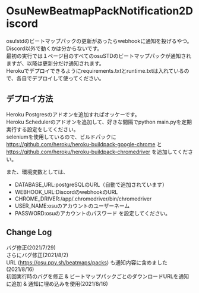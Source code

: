 # OsuNewBeatmapPackNotification2Discord
osu!stdのビートマップパックの更新があったらwebhookに通知を投げるやつ。<br>
Discord以外で動くかは分からないです。<br>
最初の実行では１ページ目のすべてのosuSTDのビートマップパックが通知されますが、以降は更新分だけ通知されます。<br>
Herokuでデプロイできるようにrequirements.txtとruntime.txtは入れているので、各自でデプロイして使ってください。

## デプロイ方法

Heroku Postgresのアドオンを追加すればオッケーです。<br>
Heroku Schedulerのアドオンを追加して、好きな間隔でpython main.pyを定期実行する設定をしてください。<br>
seleniumを使用しているので、ビルドパックに https://github.com/heroku/heroku-buildpack-google-chrome と https://github.com/heroku/heroku-buildpack-chromedriver を追加してください。

また、環境変数としては、<br>
- DATABASE_URL:postgreSQLのURL（自動で追加されています）
- WEBHOOK_URL:DiscordのwebhookのURL
- CHROME_DRIVER:/app/.chromedriver/bin/chromedriver
- USER_NAME:osuのアカウントのユーザーネーム
- PASSWORD:osuのアカウントのパスワード
を設定してください。<br>


## Change Log
バグ修正(2021/7/29)<br>
さらにバグ修正(2021/8/2)<br>
URL (https://osu.ppy.sh/beatmaps/packs) も通知内容に含めました(2021/8/16)<br>
初回実行時のバグを修正 & ビートマップパックごとのダウンロードURLを通知に追加 & 通知に埋め込みを使用(2021/8/16)
